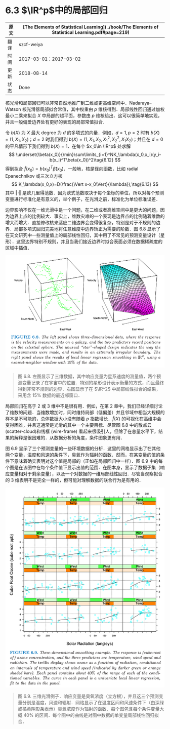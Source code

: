 # 6.3 $\IR^p$中的局部回归

| 原文   | [The Elements of Statistical Learning](../book/The Elements of Statistical Learning.pdf#page=219) |
| ---- | ---------------------------------------- |
| 翻译   | szcf-weiya                               |
| 时间   | 2017-03-01：2017-03-02                    |
| 更新 | 2018-08-14|
| 状态 | Done|

核光滑和局部回归可以非常自然地推广到二维或更高维空间中．Nadaraya–Watson 核光滑器局部拟合常值，其中权重由 $p$ 维核得到．局部线性回归通过加权最小二乘来拟合 $X$ 中局部的超平面，参数由 $p$ 维核给出．这可以很简单地实现，并且一般偏爱边界处有更好的表现的局部常值拟合．

令 $b(X)$ 为 $X$ 最大 degree 为 $d$ 的多项式的向量．例如，$d=1,p=2$ 时有 $b(X)=(1,X_1,X_2)$；$d=2$ 时我们得到 $b(X)=(1,X_1,X_2,X_1^2,X_2^2,X_1X_2)$；并且在 $d=0$ 的平凡情形下我们得到 $b(X)=1$．在每个 $x_0\in \IR^p$ 处求解
$$
\underset{\beta(x_0)}{\min}\sum\limits_{i=1}^NK_\lambda(x_0,x_i)(y_i-b(x_i)^T\beta(x_0))^2\tag{6.12}
$$
得到拟合 $\hat f(x_0)=b(x_0)^T\hat \beta(x_0)$．一般地，核是径向函数，比如 radial Epanechnikov 或三次立方核
$$
K_\lambda(x_0,x)=D(\frac{\Vert x-x_0\Vert}{\lambda}),\tag{6.13}
$$
其中 $\Vert \cdot\Vert$ 是欧几里得范数．因为欧式范数取决于每个坐标的单位，所以对每个预测变量进行标准化是有意义的，举个例子，在光滑之前，标准化为单位标准误差．

边界影响不仅在一维光滑中是一个问题，在二维或者高维空间中是更大的问题，因为边界上点的比例较大．事实上，维数灾难的一个表现是边界点的比例随着维数的增大而增大．直接修改核来适应二维边界会变得很复杂，特别是对于不规则的边界．局部多项式回归完美地将任意维度中边界矫正为需要的阶数．图 6.8 显示了在天文研究中一些测量值上的局部线性回归，其中用了不常见的预测变量设计（星形）．这里边界特别不规则，并且当我们接近边界时拟合表面必须在数据稀疏度的区域中插值．

![](../img/06/fig6.8.png)

> 图 6.8. 左图显示了三维数据，其中响应变量为星系速度的测量值，两个预测变量记录了在宇宙中的位置．特别的星形设计表示衡量的方式，而且最终得到非常不规则的边界．右图显示了在 $\IR^2$ 中局部线性拟合的结果，采用含 $15\%$ 数据的最近邻窗口．

局部回归在高于 $2$ 或 $3$ 维中不是很有用．例如，在第 $2$ 章中，我们已经详细讨论了维数的问题．当维数增加时，同时维持局部（低偏差）并且邻域中相当大规模的样本是不可能的，总体数据大小没有随着 $p$ 指数增长．$\hat f(X)$ 的可视化在高维中会变得困难，并且这通常是光滑的其中一个主要目标．尽管图 6.8 中的散点云 (scatter-cloud)和线框 (wire-frame) 看起来很吸引人，但除了在总量水平下，结果的解释是很困难的．从数据分析的角度，条件图象更有用．

图 6.9 显示了三个预测变量的一些环境数据的分析．这里的网格显示出了在其他两个变量，温度和风速的条件下，臭氧作为辐射的函数．然而，在某变量的值的条件下意味着确实表明对这个值是局部的（正如在局部回归中一样）．图 6.9 中的每个图是在该图中在每个条件值下显示出值的范围．在图本身，显示了数据子集（响应变量相对于剩余变量），以及一个对数据的一维局部线性回归．尽管当观察拟合的 3 维表明不是完全一样的，但可能对理解数据的联合行为是有用的．

![](../img/06/fig6.9.png)

> 图 6.9. 三维光滑例子．响应变量是臭氧浓度（立方根），并且这三个预测变量分别是温度，风速和辐射．网格显示了在温度区间和风速条件下（由深绿或橘黄阴影条表示）臭氧浓度作为辐射的函数．每个图包含每个条件变量大概 $40\%$ 的区间．每个图中的曲线是对图中数据的单变量局部线性回归拟合．